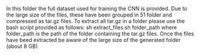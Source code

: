 In this folder the full dataset used for training the CNN is provided.
Due to the large size of the files, these have been grouped in 51 folder and compressed as tar.gz files. 
To extract all tar.gz in a folder please use the bash script provided as follows:
              sh extract_files.sh folder_path
where folder_path is the path of the folder containing the tar.gz files. 
Once the files have beed extracted be aware of the large size of the generated folder (about 8 GB)
